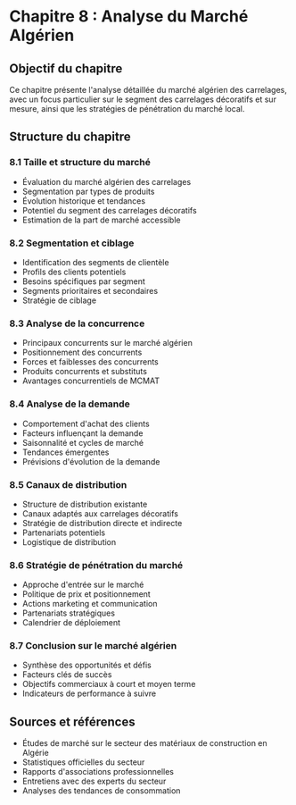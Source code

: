 # Chapitre 8 : Analyse du Marché Algérien

## Objectif du chapitre
Ce chapitre présente l'analyse détaillée du marché algérien des carrelages, avec un focus particulier sur le segment des carrelages décoratifs et sur mesure, ainsi que les stratégies de pénétration du marché local.

## Structure du chapitre

### 8.1 Taille et structure du marché
- Évaluation du marché algérien des carrelages
- Segmentation par types de produits
- Évolution historique et tendances
- Potentiel du segment des carrelages décoratifs
- Estimation de la part de marché accessible

### 8.2 Segmentation et ciblage
- Identification des segments de clientèle
- Profils des clients potentiels
- Besoins spécifiques par segment
- Segments prioritaires et secondaires
- Stratégie de ciblage

### 8.3 Analyse de la concurrence
- Principaux concurrents sur le marché algérien
- Positionnement des concurrents
- Forces et faiblesses des concurrents
- Produits concurrents et substituts
- Avantages concurrentiels de MCMAT

### 8.4 Analyse de la demande
- Comportement d'achat des clients
- Facteurs influençant la demande
- Saisonnalité et cycles de marché
- Tendances émergentes
- Prévisions d'évolution de la demande

### 8.5 Canaux de distribution
- Structure de distribution existante
- Canaux adaptés aux carrelages décoratifs
- Stratégie de distribution directe et indirecte
- Partenariats potentiels
- Logistique de distribution

### 8.6 Stratégie de pénétration du marché
- Approche d'entrée sur le marché
- Politique de prix et positionnement
- Actions marketing et communication
- Partenariats stratégiques
- Calendrier de déploiement

### 8.7 Conclusion sur le marché algérien
- Synthèse des opportunités et défis
- Facteurs clés de succès
- Objectifs commerciaux à court et moyen terme
- Indicateurs de performance à suivre

## Sources et références
- Études de marché sur le secteur des matériaux de construction en Algérie
- Statistiques officielles du secteur
- Rapports d'associations professionnelles
- Entretiens avec des experts du secteur
- Analyses des tendances de consommation
